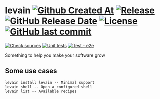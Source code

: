 levain
[![Github Created At](https://img.shields.io/github/created-at/jmoalves/levain)](https://github.com/jmoalves/levain)
[![Release](https://img.shields.io/github/v/release/jmoalves/levain)![GitHub Release Date](https://img.shields.io/github/release-date/jmoalves/levain?display_date=published_at&label=%20)](https://github.com/jmoalves/levain/releases/latest)
[![License](https://img.shields.io/github/license/jmoalves/levain)](https://github.com/jmoalves/levain/blob/master/LICENSE)
[![GitHub last commit](https://img.shields.io/github/last-commit/jmoalves/levain)]()
======
[![Check sources](https://github.com/jmoalves/levain/actions/workflows/checkSources.yml/badge.svg)](https://github.com/jmoalves/levain/actions/workflows/checkSources.yml)
[![Unit tests](https://github.com/jmoalves/levain/actions/workflows/test-unit.yml/badge.svg)](https://github.com/jmoalves/levain/actions/workflows/test-unit.yml)
[![Test - e2e](https://github.com/jmoalves/levain/actions/workflows/test-e2e.yml/badge.svg)](https://github.com/jmoalves/levain/actions/workflows/test-e2e.yml)



Something to help you make your software grow

## Some use cases
```
levain install levain -- Minimal support
levain shell -- Open a configured shell
levain list -- Available recipes
```
